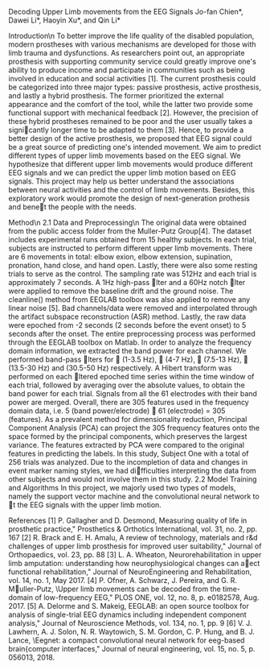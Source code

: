 Decoding Upper Limb movements from the EEG Signals
Jo-fan Chien*, Dawei Li*, Haoyin Xu*, and Qin Li*

Introduction\n
To better improve the life quality of the disabled population, modern prostheses with various mechanisms
are developed for those with limb trauma and dysfunctions. As researchers point out, an appropriate prosthesis
with supporting community service could greatly improve one's ability to produce income and participate
in communities such as being involved in education and social activities [1]. The current prosthesis could be
categorized into three major types: passive prosthesis, active prosthesis, and lastly a hybrid prosthesis. The
former prioritized the external appearance and the comfort of the tool, while the latter two provide some
functional support with mechanical feedback [2]. However, the precision of these hybrid prostheses remained
to be poor and the user usually takes a signicantly longer time to be adapted to them [3]. Hence, to provide
a better design of the active prosthesis, we proposed that EEG signal could be a great source of predicting
one's intended movement. We aim to predict different types of upper limb movements based on the EEG
signal. We hypothesize that different upper limb movements would produce different EEG signals and we
can predict the upper limb motion based on EEG signals. This project may help us better understand the
associations between neural activities and the control of limb movements. Besides, this exploratory work
would promote the design of next-generation prothesis and benet the people with the needs.

Method\n
2.1 Data and Preprocessing\n
The original data were obtained from the public access folder from the Muller-Putz Group[4]. The
dataset includes experimental runs obtained from 15 healthy subjects. In each trial, subjects are instructed
to perform different upper limb movements. There are 6 movements in total: elbow 
exion, elbow extension,
supination, pronation, hand close, and hand open. Lastly, there were also some resting trials to serve as the
control. The sampling rate was 512Hz and each trial is approximately 7 seconds.
A 1Hz high-pass lter and a 60Hz notch lter were applied to remove the baseline drift and the ground
noise. The cleanline() method from EEGLAB toolbox was also applied to remove any linear noise [5]. Bad
channels/data were removed and interpolated through the artifact subspace reconstruction (ASR) method.
Lastly, the raw data were epoched from -2 seconds (2 seconds before the event onset) to 5 seconds after the
onset. The entire preprocessing process was performed through the EEGLAB toolbox on Matlab.
In order to analyze the frequency domain information, we extracted the band power for each channel.
We performed band-pass lters for  (1-3.5 Hz),  (4-7 Hz),  (7.5-13 Hz),  (13.5-30 Hz) and 
 (30.5-50
Hz) respectively. A Hibert transform was performed on each ltered epoched time series within the time
window of each trial, followed by averaging over the absolute values, to obtain the band power for each trial.
Signals from all the 61 electrodes with their band power are merged. Overall, there are 305 features used in
the frequency domain data, i.e. 5 (band power/electrode)  61 (electrode) = 305 (features).
As a prevalent method for dimensionality reduction, Principal Component Analysis (PCA) can project
the 305 frequency features onto the space formed by the principal components, which preserves the largest
variance. The features extracted by PCA were compared to the original features in predicting the labels.
In this study, Subject One with a total of 256 trials was analyzed. Due to the incompletion of data and
changes in event marker naming styles, we had difficulties interpreting the data from other subjects and
would not involve them in this study.
2.2 Model Training and Algorithms
In this project, we majorly used two types of models, namely the support vector machine and the
convolutional neural network to t the EEG signals with the upper limb motion.

References
[1] P. Gallagher and D. Desmond, Measuring quality of life in prosthetic practice," Prosthetics
& Orthotics International, vol. 31, no. 2, pp. 167
[2] R. Brack and E. H. Amalu, A review of technology, materials and r&d challenges of upper limb
prosthesis for improved user suitability," Journal of Orthopaedics, vol. 23, pp. 88
[3] L. A. Wheaton, Neurorehabilitation in upper limb amputation: understanding how neurophysiological
changes can aect functional rehabilitation," Journal of NeuroEngineering and Rehabilitation, vol. 14,
no. 1, May 2017.
[4] P. Ofner, A. Schwarz, J. Pereira, and G. R. Muller-Putz, \Upper limb movements can be decoded from
the time-domain of low-frequency EEG," PLOS ONE, vol. 12, no. 8, p. e0182578, Aug. 2017. 
[5] A. Delorme and S. Makeig, EEGLAB: an open source toolbox for analysis of single-trial EEG dynamics
including independent component analysis," Journal of Neuroscience Methods, vol. 134, no. 1, pp. 9
[6] V. J. Lawhern, A. J. Solon, N. R. Waytowich, S. M. Gordon, C. P. Hung, and B. J. Lance, \Eegnet:
a compact convolutional neural network for eeg-based brain{computer interfaces," Journal of neural
engineering, vol. 15, no. 5, p. 056013, 2018.

